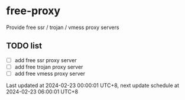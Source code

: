 
# free-proxy
Provide free ssr / trojan / vmess proxy servers


## TODO list
- [ ] add free ssr proxy server
- [ ] add free trojan proxy server
- [ ] add free vmess proxy server

Last updated at 2024-02-23 00:00:01 UTC+8, next update schedule at 2024-02-23 06:00:01 UTC+8

